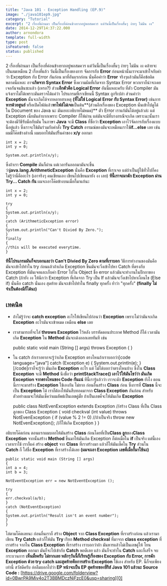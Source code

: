 ```yaml
---
title: "Java 101 - Exception Handling (EP.9)"
image: "./java101ep9.jpg"
category: "Tutorial"
excerpt: "2 เรื่องที่ผ่านมา เป็นเรื่องที่ค่อนข้างยากอยู่พอสมควร แต่วันนี้เป็นเรื่องสั้นๆ ง่ายๆ ไม่มึน งง"
date: 2014-12-29T14:37:22.000
author: arnondora
template: full-width
type: post
isFeatured: false
status: published
---
```


2 เรื่องที่ผ่านมา เป็นเรื่องที่ค่อนข้างยากอยู่พอสมควร แต่วันนี้เป็นเรื่องสั้นๆ ง่ายๆ ไม่มึน งง คล้ายจะเป็นลมเหมือน 2 เรื่องที่แล้ว
วันนี้เป็นเรื่องของการ จัดการกับ **Error** ก่อนหน้านั้นเราจะมาเข้าใจกับคำว่า Exception กับ Error กันก่อน
มาที่อันแรกก่อน นั่นคือคำว่า **Error** จริงๆแล้วมันก็คือข้อผิดพลาดนี่แหละ อาจ**เกิดจาก Syntax Error** ซึ่งความผิดที่เกิดจาก Syntax Error พวกเราก็น่าจะเคยเจอกันจนชินซะแล้ว (เหรอ?) ส่วน**อีกตัวคือ Logical Error** อันนี้แหละครับ ที่ตัว Compiler มันแจ้งเราไม่ได้เพราะมันตรวจได้แค่ว่า โปรแกรมที่เราเขียนนี้ Syntax ถูกรึเปล่า
ส่วนคำว่า **Exception** นั้นจะเกิดได้จากหลายสาเหตุ **(ที่ไม่ใช่ Logical Error กับ Syntax Error)** เช่นการ**หารด้วยศูนย์** หรือเปิดไฟล์แล้ว**หาไฟล์ไม่เจอ**เป็นต้น**(ส่วนอีกเรื่องของ Exception นั่นเข้าไปดูได้ใน Document ของ Java นะ มันเยอะอธิบายไม่หมด)**
ตัว Error เราแก้มันได้อยู่แล้วล่ะ แต่ Exception เนี่ยมันลำบากเพราะ Compiler ก็ให้ผ่าน แต่มันจะมีที่บางกรณีจะเกิด เพราะฉะนั้นเราจะต้องมีวิธีรับมือกับมัน
ในภาษา **Java** จะมี **Class** ที่ชื่อว่า **Exception** เอาไว้จัดการกับเรื่องแบบนี้อยู่แล้ว ซึ่งเราจะใช้มันร่วมกับคำสั่ง **Try Catch** อารมณ์ของมันจะเหมือนเราใช้**if...else** เลย เช่น ผมมีโค๊ตข้างล่างนี้ ผมบอกให้มันปริ้นค่าของ **x/y** ออกมา


    int x = 2;
    int y = 0;

    System.out.println(x/y);


ซึ่งถ้าเรา **Compile** มันก็ผ่าน แต่เวลารันออกมามันจะขึ้นว่า**java.lang.ArithmeticException** นั่นคือ **Exception** ที่เราเจอ แต่ถ้าเป็นผู้ใช้ทั่วไปก็คงไม่รู้ว่านี่คืออะไร (เอาจริงๆ คนเขียนเอง เขียนไปเขียนมายัง งง เลย) **ทีนี้เราจะมาดัก Exception ผ่าน Try... Catch กัน** ผมจะเอาโค๊ตข้างบนเมื่อกี้มาแก้นะ


    int x = 2;
    int y = 0;

    try
    {
    System.out.println(x/y);
    }
    catch (ArithmeticException error)
    {
    System.out.println("Can't Divied By Zero.");
    }
    finally
    {
    //this will be executed everytime.
    }


**ทีนี้โปรแกรมมันก็จะบอกและว่า Can't Divied By Zero ตามที่เราบอก** วิธีการทำงานของมันคือ มันจะเข้าไปทำใน try ก่อนแล้วถ้าเกิด Exception ขึ้นมันจะวิ่งเข้าไปหา Catch ที่ตรงกับ Exception ที่มันเจอและเก็บค่า Error ไปใน Object ชื่อ error แล้วมันจะทำงานในปีกกาของ Catch (ถ้ายัง งง ให้นึกว่า Exception ที่เกิดจาก Try เป็น If แล้วมันจะวิ่งเข้าไปหาเงื่อนไข (Else if) นั่นคือ catch นั่นเอง สุดท้าย มันจะเข้าไปทำใน finally ทุกครั้ง ย่ำว่า "ทุกครั้ง" **(finally ไม่จำเป็นต้องมีก็ได้นะ)**

## **เทคนิค**

* ถ้าไม่รู้ว่าจะ **catch exception** อะไรให้เขียนไปก่อนว่า **Exception** เพราะไม่ว่ามันจะเกิด **Exception** อะไรมันจะเข้าหมด เหมือน **else** เลย
* เราสามารถที่จะใส่ **throws Exception** ไว้หลัง บรรทัดตอนประกาศ Method ก็ได้ เวลามันเกิด **Exception** ใน **Method** มันจะเด้งออกเลยทันที เช่น


    public static void main (String [] args) throws Exception
    {
    }


* ใน catch ถ้าเราอยากจะรู้ว่าเกิด Exception ตรงไหนถ้าเราบอกว่า\[code language="java"\]
catch (Exception e)
{
System.out.println(e);
}
\[/code\]เราก็จะรู้ว่า มันเกิด **Exception** อะไร แต่ ไม่ได้บอกว่าตรงไหนบ้าง ซึ่งใน **Class Exception** จะมี **Method** นึงชื่อว่า **printStackTrace() เอาไว้ให้มันโชว์ว่า มันเกิด Exception จากตรงไหนของ Code กันแน่**
ทีนี้เรารู้แล้วว่า เราจะดัก **Exception** ยังไง ตอนนี้เราจะมาสร้าง **Exception** ใช้เองกัน ไม่ยาก ก่อนอื่นสร้าง **Class** ก่อน ซึ่งการที่ **Class** นี้จะเป็น **Exception** ได้ เราก็ต้องให้มันสืบทอดมาจาก **Class Exception** กันก่อน สำหรับตัวอย่างผมจะให้มันเช็คว่าผมลัพธ์เป็นเลขคู่มั้ย ถ้าเป็นเลขคี่จะให้มันเกิด **Exception**


    public class NotEvenException extends Exception //สร้าง Class ที่เป็น Class ลูกของ Class Exception
    {
    void checkval (int value)
    throws NotEvenException
    {
    if (value % 2 != 0) //ถ้าเป็นจริง
    throw new NotEvenException(); //ก็ให้เกิด Exception
    }
    }


อธิบายโค๊ตก่อน ตอนแรกผมบอกให้มันสร้าง **Class** ก่อนโดยที่เป็น**Class ลูก**ของ**Class Exception** จากนั้นสร้าง **Method** ขึ้นมาให้มันเกิด Exception ก็ต่อเมื่อใน **if** เป็นจริง แต่นี้เอง เวลาเราใช้ เราก็แค่ สร้าง **object** จาก **Class** ที่เราสร้างมา แล้วก็ให้มันเช็คใน **Try** ส่วนใน **Catch** ก็ ใส่ชื่อ **Exception** ที่เราสร้างได้เลย **(ผมจะเอา Exception เลขคี่เมื่อกี้มาใช้นะ)**


    public static void main (String [] args)
    {
    int a = 4;
    int b = 3;

    NotEventException err = new NotEventException ();

    try
    {
    err.checkval(a/b);
    }
    catch (NotEventException)
    {
    System.out.println("Result isn't an event number");
    }
    }


ไล่ตามโค๊ตเลยนะ ก่อนอื่นเราก็ สร้าง **Object** จาก **Class Exception** ที่เราสร้างก่อน แล้วเรามาเขียน **Try Catch** แล้วก็ให้มัน **Try** เรียก **Method checkval** ที่มาจาก **class exception** ที่เราสร้าง จากใน **Class Exception** ที่เราสร้าง เราบอกว่าถ้า มันหารแล้วไม่เป็นเลขคู่ให้ โยน **Exception** ออกมา มันก็จะไปเข้ากับ **Catch** พอดีเลย แล้ว มันก็จะทำใน **Catch** และก็เสร็จ จบกระบวนการ
**เห็นมั้ยครับ ไม่ยากเลย หลักๆวันนี้ก็เรียนรู้เรื่องของ Exception กับ Error, การดัก Exception ด้วย try catch และสุดท้ายคือการสร้าง Exception** ใช้เอง สำหรับ EP. นี้ก็จบเพียงเท่านี้ สวัสดีครับ อ่อลืมบอกไปว่า **EP หน้าจะเป็น EP สุดท้ายของซีรีส์ Java 101 แล้วนะ**
**Source Code :** [https://drive.google.com/folderview?id=0BwrPA9Miv4o2T3BBMDczNjFzcE0&usp=sharing][0]

[0]: https://drive.google.com/folderview?id=0BwrPA9Miv4o2T3BBMDczNjFzcE0&usp=sharing
